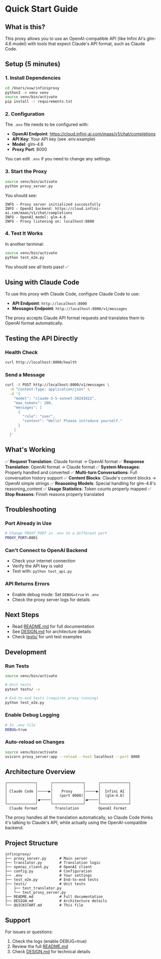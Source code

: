 # Quick Start Guide

## What is this?

This proxy allows you to use an OpenAI-compatible API (like Infini AI's glm-4.6 model) with tools that expect Claude's API format, such as Claude Code.

## Setup (5 minutes)

### 1. Install Dependencies

```bash
cd /Users/xuw/infiniproxy
python3 -m venv venv
source venv/bin/activate
pip install -r requirements.txt
```

### 2. Configuration

The `.env` file needs to be configured with:
- **OpenAI Endpoint**: https://cloud.infini-ai.com/maas/v1/chat/completions
- **API Key**: Your API key (see .env.example)
- **Model**: glm-4.6
- **Proxy Port**: 8000

You can edit `.env` if you need to change any settings.

### 3. Start the Proxy

```bash
source venv/bin/activate
python proxy_server.py
```

You should see:
```
INFO - Proxy server initialized successfully
INFO - OpenAI backend: https://cloud.infini-ai.com/maas/v1/chat/completions
INFO - OpenAI model: glm-4.6
INFO - Proxy listening on: localhost:8000
```

### 4. Test It Works

In another terminal:

```bash
source venv/bin/activate
python test_e2e.py
```

You should see all tests pass! ✅

## Using with Claude Code

To use this proxy with Claude Code, configure Claude Code to use:

- **API Endpoint**: `http://localhost:8000`
- **Messages Endpoint**: `http://localhost:8000/v1/messages`

The proxy accepts Claude API format requests and translates them to OpenAI format automatically.

## Testing the API Directly

### Health Check
```bash
curl http://localhost:8000/health
```

### Send a Message
```bash
curl -X POST http://localhost:8000/v1/messages \
  -H "Content-Type: application/json" \
  -d '{
    "model": "claude-3-5-sonnet-20241022",
    "max_tokens": 200,
    "messages": [
      {
        "role": "user",
        "content": "Hello! Please introduce yourself."
      }
    ]
  }'
```

## What's Working

✅ **Request Translation**: Claude format → OpenAI format
✅ **Response Translation**: OpenAI format → Claude format
✅ **System Messages**: Properly handled and converted
✅ **Multi-turn Conversations**: Full conversation history support
✅ **Content Blocks**: Claude's content blocks → OpenAI simple strings
✅ **Reasoning Models**: Special handling for glm-4.6's reasoning_content
✅ **Usage Statistics**: Token counts properly mapped
✅ **Stop Reasons**: Finish reasons properly translated

## Troubleshooting

### Port Already in Use
```bash
# Change PROXY_PORT in .env to a different port
PROXY_PORT=8001
```

### Can't Connect to OpenAI Backend
- Check your internet connection
- Verify the API key is valid
- Test with: `python test_api.py`

### API Returns Errors
- Enable debug mode: Set `DEBUG=true` in `.env`
- Check the proxy server logs for details

## Next Steps

- Read [README.md](README.md) for full documentation
- See [DESIGN.md](DESIGN.md) for architecture details
- Check [tests/](tests/) for unit test examples

## Development

### Run Tests
```bash
source venv/bin/activate

# Unit tests
pytest tests/ -v

# End-to-end tests (requires proxy running)
python test_e2e.py
```

### Enable Debug Logging
```bash
# In .env file
DEBUG=true
```

### Auto-reload on Changes
```bash
source venv/bin/activate
uvicorn proxy_server:app --reload --host localhost --port 8000
```

## Architecture Overview

```
┌─────────────┐      ┌──────────────┐      ┌─────────────┐
│             │      │              │      │             │
│ Claude Code │─────▶│    Proxy     │─────▶│  Infini AI  │
│             │      │   (port 8000)│      │  (glm-4.6)  │
│             │◀─────│              │◀─────│             │
└─────────────┘      └──────────────┘      └─────────────┘
  Claude Format        Translation         OpenAI Format
```

The proxy handles all the translation automatically, so Claude Code thinks it's talking to Claude's API, while actually using the OpenAI-compatible backend.

## Project Structure

```
infiniproxy/
├── proxy_server.py      # Main server
├── translator.py        # Translation logic
├── openai_client.py     # OpenAI client
├── config.py            # Configuration
├── .env                 # Your settings
├── test_e2e.py          # End-to-end tests
├── tests/               # Unit tests
│   ├── test_translator.py
│   └── test_proxy_server.py
├── README.md            # Full documentation
├── DESIGN.md            # Architecture details
└── QUICKSTART.md        # This file
```

## Support

For issues or questions:
1. Check the logs (enable DEBUG=true)
2. Review the full [README.md](README.md)
3. Check [DESIGN.md](DESIGN.md) for technical details
